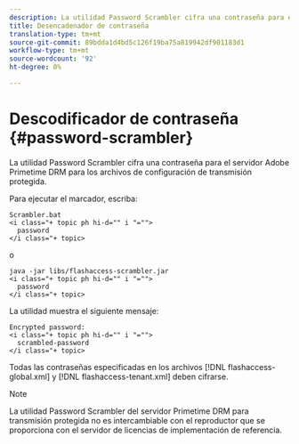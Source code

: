 ```yaml
---
description: La utilidad Password Scrambler cifra una contraseña para el servidor Adobe Primetime DRM para los archivos de configuración de transmisión protegida.
title: Desencadenador de contraseña
translation-type: tm+mt
source-git-commit: 89bdda1d4bd5c126f19ba75a819942df901183d1
workflow-type: tm+mt
source-wordcount: '92'
ht-degree: 0%

---
```



# Descodificador de contraseña {#password-scrambler}

La utilidad Password Scrambler cifra una contraseña para el servidor Adobe Primetime DRM para los archivos de configuración de transmisión protegida.

Para ejecutar el marcador, escriba:

```
Scrambler.bat  
<i class="+ topic ph hi-d="" i "="">
  password 
</i class="+ topic>
```

o

```
java -jar libs/flashaccess-scrambler.jar  
<i class="+ topic ph hi-d="" i "="">
  password  
</i class="+ topic>
```

La utilidad muestra el siguiente mensaje:

```
Encrypted password:  
<i class="+ topic ph hi-d="" i "="">
  scrambled-password 
</i class="+ topic>
```

Todas las contraseñas especificadas en los archivos [!DNL flashaccess-global.xml] y [!DNL flashaccess-tenant.xml] deben cifrarse.

>[!NOTE]
>
>La utilidad Password Scrambler del servidor Primetime DRM para transmisión protegida no es intercambiable con el reproductor que se proporciona con el servidor de licencias de implementación de referencia.
